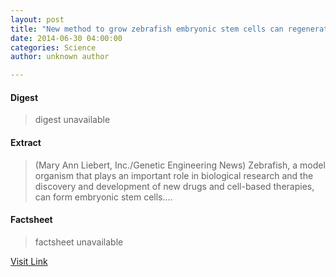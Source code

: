 ```yaml
---
layout: post
title: "New method to grow zebrafish embryonic stem cells can regenerate whole fish"
date: 2014-06-30 04:00:00
categories: Science
author: unknown author

---
```



#### Digest
>digest unavailable

#### Extract
>(Mary Ann Liebert, Inc./Genetic Engineering News) Zebrafish, a model organism that plays an important role in biological research and the discovery and development of new drugs and cell-based therapies, can form embryonic stem cells....

#### Factsheet
>factsheet unavailable

[Visit Link](http://www.eurekalert.org/pub_releases/2014-06/mali-nmt063014.php)



